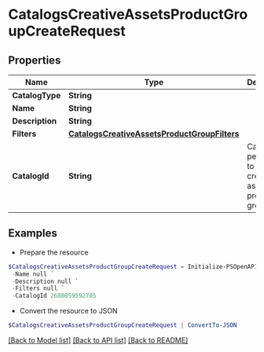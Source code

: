 # CatalogsCreativeAssetsProductGroupCreateRequest
## Properties

Name | Type | Description | Notes
------------ | ------------- | ------------- | -------------
**CatalogType** | **String** |  | 
**Name** | **String** |  | 
**Description** | **String** |  | [optional] 
**Filters** | [**CatalogsCreativeAssetsProductGroupFilters**](CatalogsCreativeAssetsProductGroupFilters.md) |  | 
**CatalogId** | **String** | Catalog id pertaining to the creative assets product group. | 

## Examples

- Prepare the resource
```powershell
$CatalogsCreativeAssetsProductGroupCreateRequest = Initialize-PSOpenAPIToolsCatalogsCreativeAssetsProductGroupCreateRequest  -CatalogType null `
 -Name null `
 -Description null `
 -Filters null `
 -CatalogId 2680059592705
```

- Convert the resource to JSON
```powershell
$CatalogsCreativeAssetsProductGroupCreateRequest | ConvertTo-JSON
```

[[Back to Model list]](../README.md#documentation-for-models) [[Back to API list]](../README.md#documentation-for-api-endpoints) [[Back to README]](../README.md)

